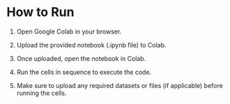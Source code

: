 # How to Run

1. Open Google Colab in your browser.

2. Upload the provided notebook (.ipynb file) to Colab.

3. Once uploaded, open the notebook in Colab.

4. Run the cells in sequence to execute the code.

5. Make sure to upload any required datasets or files (if applicable) before running the cells.
